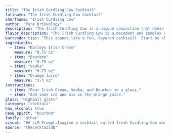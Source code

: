 ```yaml
---
title: "The Irish Curdling Cow Cocktail"
fullname: "The Irish Curdling Cow Cocktail"
shortname: "Irish Curdling Cow"
author: "Pure Drinkology"
description: "The Irish Curdling Cow is a unique concoction that doesn't fit neatly into any established cocktail family. It's likely a modern invention, blending the creaminess of Irish Cream with the boldness of bourbon and vodka, and the citrusy sweetness of orange juice. It's a playful combination defying categorization, much like its quirky name. "
flavor_description: "The Irish Curdling Cow is a decadent and complex cocktail. The sweetness of Baileys Irish Cream is balanced by the boldness of bourbon and the clean cut of vodka. Orange juice adds a vibrant citrus note, creating a creamy, slightly tart, and ultimately comforting experience.  The result is a smooth and enjoyable blend of flavors, with a slight lingering warmth from the bourbon. "
bartender_tips: "This sounds like a fun, layered cocktail!  Start by chilling your glass.  Pour the Baileys in first, followed by the Bourbon and Vodka.  Then carefully layer the orange juice on top to create a beautiful visual.  You could use a bar spoon to help with the layering.  Garnish with a wedge of orange, and enjoy! "
ingredients:
  - item: "Baileys Irish Cream"
    measure: "0.75 oz"
  - item: "Bourbon"
    measure: "0.75 oz"
  - item: "Vodka"
    measure: "0.75 oz"
  - item: "Orange Juice"
    measure: "2-3 oz"
instructions:
  - item: "Pour Irish Cream, Vodka, and Bourbon in a glass."
  - item: "Add some ice and mix in the orange juice."
glass: "Highball glass"
category: "cocktail"
has_alcohol: true
base_spirit: "bourbon"
family: "other"
visual: "## LLM Prompt:Imagine a cocktail called Irish Curdling Cow made with Baileys Irish Cream, Bourbon, Vodka, and Orange Juice. Describe the visual aspects of this cocktail. **Consider the following:*** **Color:** What hues are present? Is it layered, or does it blend together? How opaque or transparent is it?* **Texture:** Is it smooth and creamy, or does it have an interesting texture? Are there any visible bubbles or foam?* **Garnish:**  What garnishes might complement the cocktail and enhance its appearance? * **Glassware:** What type of glass would best showcase the cocktail's unique characteristics? **Please provide a detailed and descriptive answer that paints a vivid picture of the Irish Curdling Cow for a reader who has never seen it before.** "
source: "thecocktaildb"
---
```



